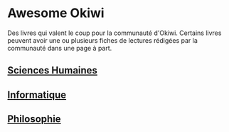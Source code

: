 # Awesome Okiwi
Des livres qui valent le coup pour la communauté d'Okiwi. Certains livres peuvent avoir une ou plusieurs fiches 
de lectures rédigées par la communauté dans une page à part. 

## [Sciences Humaines](Humain.md)

## [Informatique](Informatique.md)

## [Philosophie](Philosophie.md)
